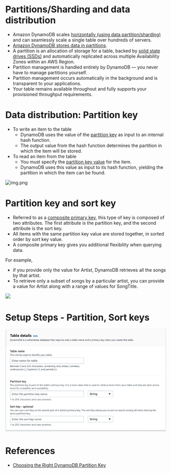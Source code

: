 # Partitions/Sharding and data distribution
- Amazon DynamoDB scales [horizontally (using data partition/sharding)](../../../1_HLDDesignComponents/0_SystemGlossaries/Database/PartioningSharding.md) and can seamlessly scale a single table over hundreds of servers.
- [Amazon DynamoDB stores data in partitions](https://docs.aws.amazon.com/amazondynamodb/latest/developerguide/HowItWorks.Partitions.html).
- A partition is an allocation of storage for a table, backed by [solid state drives (SSDs)](https://www.techtarget.com/searchstorage/definition/SSD-solid-state-drive) and automatically replicated across multiple Availability Zones within an AWS Region.
- Partition management is handled entirely by DynamoDB — you never have to manage partitions yourself.
- Partition management occurs automatically in the background and is transparent to your applications.
- Your table remains available throughout and fully supports your provisioned throughput requirements.

# Data distribution: Partition key
- To write an item to the table
    - DynamoDB uses the value of the [partition key](../../../1_HLDDesignComponents/0_SystemGlossaries/Database/PartioningSharding.md) as input to an internal hash function.
    - The output value from the hash function determines the partition in which the item will be stored.
- To read an item from the table
    - You must specify the [partition key value](../../../1_HLDDesignComponents/0_SystemGlossaries/Database/PartioningSharding.md) for the item.
    - DynamoDB uses this value as input to its hash function, yielding the partition in which the item can be found.

![img.png](https://docs.aws.amazon.com/amazondynamodb/latest/developerguide/images/HowItWorksPartitionKey.png)

# Partition key and sort key
- Referred to as a [composite primary key](https://docs.aws.amazon.com/amazondynamodb/latest/developerguide/HowItWorks.CoreComponents.html), this type of key is composed of two attributes. The first attribute is the partition key, and the second attribute is the sort key.
- All items with the same partition key value are stored together, in sorted order by sort key value.
- A composite primary key gives you additional flexibility when querying data.

For example,
- if you provide only the value for Artist, DynamoDB retrieves all the songs by that artist.
- To retrieve only a subset of songs by a particular artist, you can provide a value for Artist along with a range of values for SongTitle.

![](https://d2908q01vomqb2.cloudfront.net/887309d048beef83ad3eabf2a79a64a389ab1c9f/2018/09/10/dynamodb-partition-key-1.gif)

# Setup Steps - Partition, Sort keys

![img.png](assests/dynamodb_partition_key_setup.png)

# References
- [Choosing the Right DynamoDB Partition Key](https://aws.amazon.com/blogs/database/choosing-the-right-dynamodb-partition-key/)